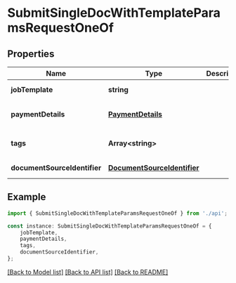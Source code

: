 # SubmitSingleDocWithTemplateParamsRequestOneOf


## Properties

Name | Type | Description | Notes
------------ | ------------- | ------------- | -------------
**jobTemplate** | **string** |  | [default to undefined]
**paymentDetails** | [**PaymentDetails**](PaymentDetails.md) |  | [optional] [default to undefined]
**tags** | **Array&lt;string&gt;** |  | [optional] [default to undefined]
**documentSourceIdentifier** | [**DocumentSourceIdentifier**](DocumentSourceIdentifier.md) |  | [default to undefined]

## Example

```typescript
import { SubmitSingleDocWithTemplateParamsRequestOneOf } from './api';

const instance: SubmitSingleDocWithTemplateParamsRequestOneOf = {
    jobTemplate,
    paymentDetails,
    tags,
    documentSourceIdentifier,
};
```

[[Back to Model list]](../README.md#documentation-for-models) [[Back to API list]](../README.md#documentation-for-api-endpoints) [[Back to README]](../README.md)
